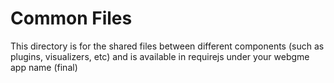 # Common Files
This directory is for the shared files between different components (such as plugins, visualizers, etc) and is available in requirejs under your webgme app name (final)
